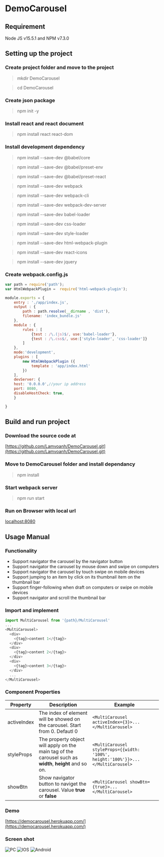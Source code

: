 # DemoCarousel

## Requirement
Node JS v15.5.1 and NPM v7.3.0

## Setting up the project

### Create project folder and move to the project
> mkdir DemoCarousel

> cd DemoCarousel

### Create json package
> npm init -y

### Install react and react document
> npm install react react-dom

### Install development dependency
> npm install --save-dev @babel/core

> npm install --save-dev @babel/preset-env

> npm install --save-dev @babel/preset-react

> npm install --save-dev webpack

> npm install --save-dev webpack-cli

> npm install --save-dev webpack-dev-server

> npm install --save-dev babel-loader

> npm install --save-dev css-loader

> npm install --save-dev style-loader

> npm install --save-dev html-webpack-plugin

> npm install --save-dev react-icons

> npm install --save-dev jquery

### Create webpack.config.js
```javascript
var path = require('path');
var HtmlWebpackPlugin =  require('html-webpack-plugin');

module.exports = {
    entry : './app/index.js',
    output : {
        path : path.resolve(__dirname , 'dist'),
        filename: 'index_bundle.js'
    },
    module : {
        rules : [
            {test : /\.(js)$/, use:'babel-loader'},
            {test : /\.css$/, use:['style-loader', 'css-loader']}
        ]
    },
    mode:'development',
    plugins : [
        new HtmlWebpackPlugin ({
            template : 'app/index.html'
        })
    ],
    devServer: {
    host: '0.0.0.0',//your ip address
    port: 8080,
    disableHostCheck: true,
    }

}
````

## Build and run project


### Download the source code at
[https://github.com/Lamvoanh/DemoCarousel.git](https://github.com/Lamvoanh/DemoCarousel.git)

### Move to DemoCarousel folder and install dependancy
> npm install

### Start webpack server
> npm run start

### Run on Browser with local url
[localhost:8080](localhost:8080)

## Usage Manual

### Functionality
- Support navigator the carousel by the navigator button
- Support navigator the carousel by mouse down and swipe on computers
- Support navigator the carousel by touch swipe on mobile devices
- Support jumping to an item by click on its thumbnail item on the thumbnail bar
- Support finger-following when draft on computers or swipe on mobile devices
- Support navigator and scroll the thumbnail bar

### Import and implement
```javascript
import MultiCarousel from '{path}/MultiCarousel'
...
<MultiCarousel>
  <div>
    <{tag}>content 1</{tag}>
  </div>
  <div>
    <{tag}>content 2</{tag}>
  </div>
  <div>
    <{tag}>content 3</{tag}>
  </div>
  ...
</MultiCarousel>
```
### Component Properties
| Property      | Description   | Example   |
| - | - | -- |
| activeIndex   | The index of element will be showed on the carousel. Start from 0. Defautl 0 | ```<MultiCarousel activeIndex={3}>...</MultiCarousel>``` |
| styleProps    | The property object will apply on the main tag of the carousel such as **width**, **height** and so on.    | ```<MultiCarousel styleProps={{width: '100%', height:'100%'}}>...</MultiCarousel> ```|
| showBtn   | Show navigator button to naviget the carousel. Value **true** or **false** | ```<MultiCarousel showBtn={true}>...</MultiCarousel>``` |

### Demo
[https://democarousel.herokuapp.com/](https://democarousel.herokuapp.com/)

### Screen shot
![PC](https://user-images.githubusercontent.com/42895365/103852633-5f8f2a80-5100-11eb-9b28-8c3329ef6c8d.png)
![IOS](https://user-images.githubusercontent.com/42895365/103852914-08d62080-5101-11eb-9d8c-3578f9c11062.jpg)
![Android](https://user-images.githubusercontent.com/42895365/103853374-02947400-5102-11eb-8b82-ac7ffef06215.png)
